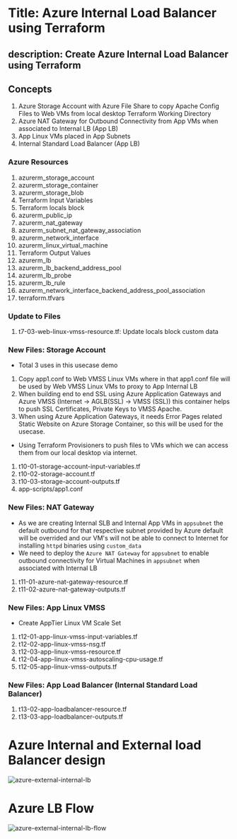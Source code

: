 # Title: Azure Internal Load Balancer using Terraform
description: Create Azure Internal Load Balancer using Terraform
---

## Concepts
1. Azure Storage Account with Azure File Share to copy Apache Config Files to Web VMs from local desktop Terraform Working Directory
2. Azure NAT Gateway for Outbound Connectivity from App VMs when associated to Internal LB (App LB)
3. App Linux VMs placed in App Subnets
4. Internal Standard Load Balancer (App LB)
### Azure Resources
1. azurerm_storage_account
2. azurerm_storage_container
3. azurerm_storage_blob
4. Terraform Input Variables
5. Terraform locals block
6. azurerm_public_ip
7. azurerm_nat_gateway
8. azurerm_subnet_nat_gateway_association
9. azurerm_network_interface
10. azurerm_linux_virtual_machine
11. Terraform Output Values
12. azurerm_lb
13. azurerm_lb_backend_address_pool
14. azurerm_lb_probe
15. azurerm_lb_rule
16. azurerm_network_interface_backend_address_pool_association
17. terraform.tfvars

### Update to Files
1. t7-03-web-linux-vmss-resource.tf: Update locals block custom data

### New Files: Storage Account
- Total 3 uses in this usecase demo
1. Copy app1.conf to Web VMSS Linux VMs where in that app1.conf file will be used by Web VMSS Linux VMs to proxy to App Internal LB
2. When building end to end SSL using Azure Application Gateways and Azure VMSS (Internet -> AGLB(SSL) -> VMSS (SSL)) this container helps to push SSL Certificates, Private Keys to VMSS Apache.
3. When using Azure Application Gateways, it needs Error Pages related Static Website on Azure Storage Container, so this will be used for the usecase. 
- Using Terraform Provisioners to push files to VMs which we can access them from our local desktop via internet. 
1. t10-01-storage-account-input-variables.tf
2. t10-02-storage-account.tf
3. t10-03-storage-account-outputs.tf
4. app-scripts/app1.conf

### New Files: NAT Gateway
- As we are creating Internal SLB and Internal App VMs in `appsubnet` the default outbound for that respective subnet provided by Azure default will be overrided and our VM's will not be able to connect to Internet for installing `httpd` binaries using `custom_data`
- We need to deploy the `Azure NAT Gateway` for `appsubnet` to enable outbound connectivity for Virtual Machines in `appsubnet` when associated with Internal LB
1. t11-01-azure-nat-gateway-resource.tf
2. t11-02-azure-nat-gateway-outputs.tf

### New Files: App Linux VMSS
- Create AppTier Linux VM Scale Set
1. t12-01-app-linux-vmss-input-variables.tf
2. t12-02-app-linux-vmss-nsg.tf
3. t12-03-app-linux-vmss-resource.tf
4. t12-04-app-linux-vmss-autoscaling-cpu-usage.tf
5. t12-05-app-linux-vmss-outputs.tf

### New Files: App Load Balancer (Internal Standard Load Balancer)
1. t13-02-app-loadbalancer-resource.tf
2. t13-03-app-loadbalancer-outputs.tf

# Azure Internal and External load Balancer design
![azure-external-internal-lb](https://user-images.githubusercontent.com/105049520/177650763-039ad988-d2e3-4684-b166-63ca53dd91f8.JPG)

# Azure LB Flow
![azure-external-internal-lb-flow](https://user-images.githubusercontent.com/105049520/177651048-d5b20c36-cbd6-4f5e-a1cd-74cea70df21e.JPG)
